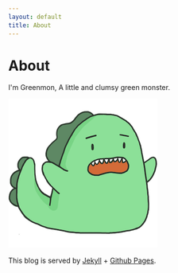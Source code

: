```yaml
---
layout: default
title: About
---
```


# About

I'm Greenmon, A little and clumsy green monster.

![greenmon](/assets/images/Greenmon-1.png)

This blog is served by [Jekyll](https://jekyllrb.com/) + [Github Pages](https://pages.github.com/).